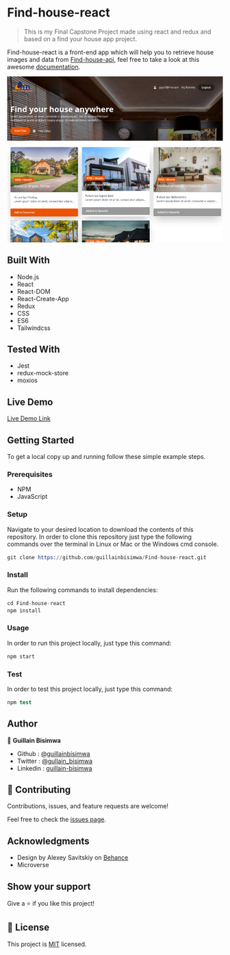 # Find-house-react

> This is my Final Capstone Project made using react and redux and based on a find your house app project.

Find-house-react is a front-end app which will help you to retrieve house images and data from [Find-house-api](https://find-your-house-backend.herokuapp.com/), feel free to take a look at this awesome [documentation](http://gbisimwa.me/Find-house-api-doc/).

<img src="./src/assets/screenshot.gif" alt="Screenshot" style="margin: auto; display: block">

## Built With

- Node.js
- React
- React-DOM
- React-Create-App
- Redux
- CSS
- ES6
- Tailwindcss

## Tested With

- Jest
- redux-mock-store
- moxios

## Live Demo

[Live Demo Link](https://find-house-react.herokuapp.com/)

## Getting Started

To get a local copy up and running follow these simple example steps.

### Prerequisites

- NPM
- JavaScript

### Setup

Navigate to your desired location to download the contents of this repository.
In order to clone this repository just type the following commands over the terminal in Linux or Mac or the Windows cmd console.

```s
git clone https://github.com/guillainbisimwa/Find-house-react.git

```

### Install

Run the following commands to install dependencies:

```s
cd Find-house-react
npm install

```

### Usage

In order to run this project locally, just type this command:

```s
npm start

```

### Test

In order to test this project locally, just type this command:

```s
npm test

```

## Author

👤 **Guillain Bisimwa**

- Github : [@guillainbisimwa](https://github.com/guillainbisimwa)
- Twitter : [@gullain_bisimwa](https://twitter.com/gullain_bisimwa)
- Linkedin : [guillain-bisimwa](https://www.linkedin.com/in/guillain-bisimwa-8a8b7a7b/)

## 🤝 Contributing

Contributions, issues, and feature requests are welcome!

Feel free to check the [issues page](https://github.com/guillainbisimwa/Find-house-react/issues).

## Acknowledgments

- Design by Alexey Savitskiy on [Behance](https://www.behance.net/alexey_savitskiy)
- Microverse

## Show your support

Give a ⭐️ if you like this project!

## 📝 License

This project is [MIT](LICENSE) licensed.

```

```
